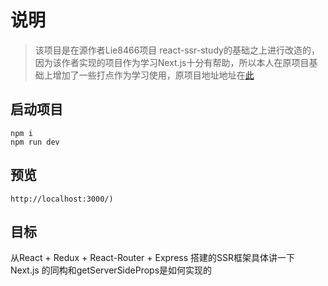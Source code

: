 # 说明
> 该项目是在源作者Lie8466项目
react-ssr-study的基础之上进行改造的，因为该作者实现的项目作为学习Next.js十分有帮助，所以本人在原项目基础上增加了一些打点作为学习使用，原项目地址地址在[此](https://github.com/Lie8466/react-ssr-study/tree/dev)


## 启动项目
```
npm i
npm run dev
```
## 预览
```
http://localhost:3000/)
```

## 目标

从React + Redux + React-Router + Express 搭建的SSR框架具体讲一下 Next.js 的同构和getServerSideProps是如何实现的